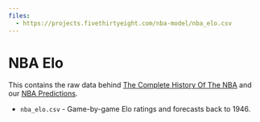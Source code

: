 ```yaml
---
files:
  - https://projects.fivethirtyeight.com/nba-model/nba_elo.csv
---
```

# NBA Elo

This contains the raw data behind [The Complete History Of The NBA](https://projects.fivethirtyeight.com/complete-history-of-the-nba/) and our [NBA Predictions](https://projects.fivethirtyeight.com/2018-nba-predictions/).

* `nba_elo.csv` - Game-by-game Elo ratings and forecasts back to 1946.
